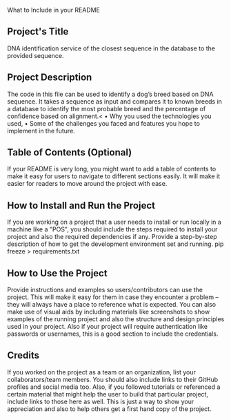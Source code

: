 What to Include in your README
## Project's Title
<p>DNA identification service of the closest sequence in the database to the provided sequence.</p>

## Project Description
<p>The code in this file can be used to identify a dog’s breed based on DNA sequence.
It takes a sequence as input and compares it to known breeds in a database to identify the most probable breed and the percentage of confidence based on alignment.<
•	Why you used the technologies you used,
•	Some of the challenges you faced and features you hope to implement in the future.</p>

## Table of Contents (Optional)
<p>If your README is very long, you might want to add a table of contents to make it easy for users to navigate to different sections easily. It will make it easier for readers to move around the project with ease.</p>

## How to Install and Run the Project
<p>If you are working on a project that a user needs to install or run locally in a machine like a "POS", you should include the steps required to install your project and also the required dependencies if any.
Provide a step-by-step description of how to get the development environment set and running.
pip freeze > requirements.txt </p>

## How to Use the Project
<p> Provide instructions and examples so users/contributors can use the project. This will make it easy for them in case they encounter a problem – they will always have a place to reference what is expected.
You can also make use of visual aids by including materials like screenshots to show examples of the running project and also the structure and design principles used in your project.
Also if your project will require authentication like passwords or usernames, this is a good section to include the credentials. </p>

## Credits
<p> If you worked on the project as a team or an organization, list your collaborators/team members. You should also include links to their GitHub profiles and social media too.
Also, if you followed tutorials or referenced a certain material that might help the user to build that particular project, include links to those here as well.
This is just a way to show your appreciation and also to help others get a first hand copy of the project. </p>
